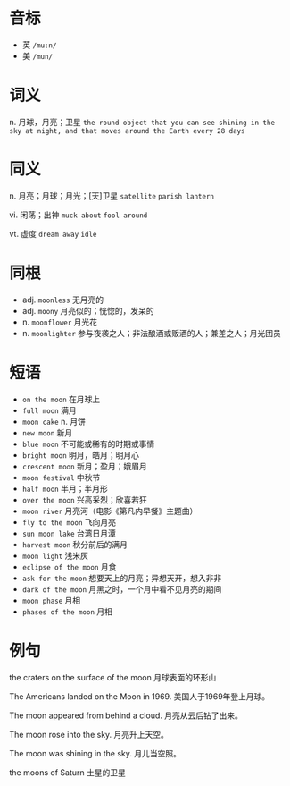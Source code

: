 # 音标

- 英 `/muːn/`
- 美 `/mun/`

# 词义

n. 月球，月亮；卫星
`the round object that you can see shining in the sky at night, and that moves around the Earth every 28 days`

# 同义

n. 月亮；月球；月光；[天]卫星
`satellite` `parish lantern`

vi. 闲荡；出神
`muck about` `fool around`

vt. 虚度
`dream away` `idle`

# 同根

- adj. `moonless` 无月亮的
- adj. `moony` 月亮似的；恍惚的，发呆的
- n. `moonflower` 月光花
- n. `moonlighter` 参与夜袭之人；非法酿酒或贩酒的人；兼差之人；月光团员

# 短语

- `on the moon` 在月球上
- `full moon` 满月
- `moon cake` n. 月饼
- `new moon` 新月
- `blue moon` 不可能或稀有的时期或事情
- `bright moon` 明月，皓月；明月心
- `crescent moon` 新月；盈月；娥眉月
- `moon festival` 中秋节
- `half moon` 半月；半月形
- `over the moon` 兴高采烈；欣喜若狂
- `moon river` 月亮河（电影《第凡内早餐》主题曲）
- `fly to the moon` 飞向月亮
- `sun moon lake` 台湾日月潭
- `harvest moon` 秋分前后的满月
- `moon light` 浅米灰
- `eclipse of the moon` 月食
- `ask for the moon` 想要天上的月亮；异想天开，想入非非
- `dark of the moon` 月黑之时，一个月中看不见月亮的期间
- `moon phase` 月相
- `phases of the moon` 月相

# 例句

the craters on the surface of the moon
月球表面的环形山

The Americans landed on the Moon in 1969.
美国人于1969年登上月球。

The moon appeared from behind a cloud.
月亮从云后钻了出来。

The moon rose into the sky.
月亮升上天空。

The moon was shining in the sky.
月儿当空照。

the moons of Saturn
土星的卫星


